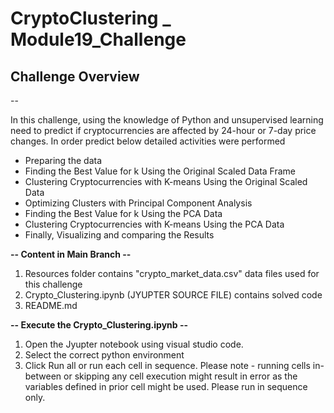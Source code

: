 # CryptoClustering _ Module19_Challenge

## Challenge Overview
--

In this challenge, using the knowledge of Python and unsupervised learning need to predict if cryptocurrencies are affected by 24-hour or 7-day price changes. In order predict below detailed activities were performed<br>
* Preparing the data
* Finding the Best Value for k Using the Original Scaled Data Frame
* Clustering Cryptocurrencies with K-means Using the Original Scaled Data
* Optimizing Clusters with Principal Component Analysis
* Finding the Best Value for k Using the PCA Data
* Clustering Cryptocurrencies with K-means Using the PCA Data
* Finally, Visualizing and comparing the Results

**-- Content in Main Branch --**
1. Resources folder contains "crypto_market_data.csv" data files used for this challenge
2. Crypto_Clustering.ipynb (JYUPTER SOURCE FILE) contains solved code 
3. README.md

**-- Execute the Crypto_Clustering.ipynb --**
1. Open the Jyupter notebook using visual studio code.
2. Select the correct python environment
3. Click Run all or run each cell in sequence. Please note - running cells in-between or skipping any cell execution might result in error as the variables defined in prior cell might be used. Please run in sequence only.






